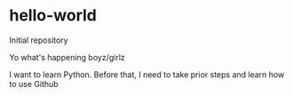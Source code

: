 # hello-world
Initial repository

Yo what's happening boyz/girlz

I want to learn Python. Before that, I need to take prior steps and learn how to use Github
